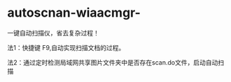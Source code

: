 # autoscnan-wiaacmgr-
一键自动扫描仪，省去复杂过程！

法1：快捷键 F9,自动实现扫描文档的过程。

法2：通过定时检测局域网共享图片文件夹中是否存在scan.do文件，启动自动扫描

